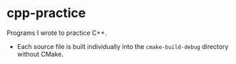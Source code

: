 # cpp-practice
Programs I wrote to practice C++.

 - Each source file is built individually into the `cmake-build-debug` directory without CMake.